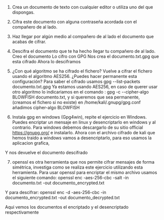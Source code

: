 1. Crea un documento de texto con cualquier editor o utiliza uno del que dispongas. 
2. Cifra este documento con alguna contraseña acordada con el compañero de al lado. 
3. Haz llegar por algún medio al compañero de al lado el documento que acabas de cifrar. 
4. Descifra el documento que te ha hecho llegar tu compañero de al lado. 
Creo el documento 
Lo cifro con GPG
Nos crea el documento.txt.gpg que esta cifrado
Ahora lo desciframos 

5. ¿Con qué algoritmo se ha cifrado el fichero? Vuelve a cifrar el fichero usando el algoritmo AES256. ¿Puedes hacer permanente esta configuración? 
Para saber el cifrado usamos  gpg --list-packets documento.txt.gpg 
Ya estamos usando AES256, en caso de querer usar otro algoritmo lo indicariamos en el comando :
gpg -c --cipher-algo BLOWFISH documento.txt, y si queremos que sea permanente, (creamos el fichero si no existe) en /home/kali/.gnupg/gpg.conf añadimos cipher-algo BLOWFISH

6. Instala gpg en windows (Gpg4win), repite el ejercicio en Windows. Puedes encriptar un mensaje en linux y desencriptarlo en windows y al contrario. 
Para windows debemos descargarlo de su sitio official https://gnupg.org/ e instalarlo.
Ahora con el archivo cifrado de kali que hemos traido a windows vamos a desencriptarlo, para eso usamos la aplicacion grafica,

Y nos devuelve el documento descifrado

7. openssl es otra herramienta que nos permite cifrar mensajes de forma simétrica, investiga como se realiza este ejercicio utilizando esta herramienta. 
Para usar openssl para encriptar el mismo archivo usamos el siguiente comando:
openssl enc -aes-256-cbc -salt -in documento.txt -out documento_encrypted.txt

Y para descifrar:
openssl enc -d -aes-256-cbc -in documento_encrypted.txt -out documento_decrypted.txt

Aqui vemos los documentos el encriptado y el desencriptado respectivamente


